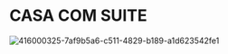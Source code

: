 # CASA COM SUITE

![416000325-7af9b5a6-c511-4829-b189-a1d623542fe1](https://github.com/user-attachments/assets/bfd74389-1c89-448d-a6b6-2b15de1501e8)

